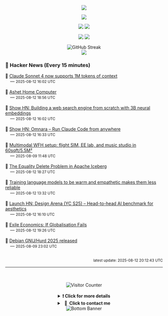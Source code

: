 <div align="center">
  <img src="https://readme-typing-svg.herokuapp.com?font=Fira+Code&weight=600&size=19&duration=3000&pause=1000&color=F7931A&center=true&vCenter=true&width=600&lines=%F0%9F%91%8B+Hi+%2C++I'm+(+Esmaeil+Asadi+%3C%3D%3E+%D8%A7%D8%B3%D9%80%D9%85%D9%80%D8%A7%D8%B9%D9%80%DB%8C%D9%80%D9%84+%D8%A7%D8%B3%D9%80%D8%AF%DB%8C+)"/>
</div>

<p align="center">
  <img src="http://github-profile-summary-cards.vercel.app/api/cards/profile-details?username=Null-Err0r&theme=gruvbox" />
</p>
<p align="center">
  <img src="http://github-profile-summary-cards.vercel.app/api/cards/repos-per-language?username=Null-Err0r&theme=gruvbox" />
  <img src="http://github-profile-summary-cards.vercel.app/api/cards/most-commit-language?username=Null-Err0r&theme=gruvbox" />
</p>
<p align="center">
  <img src="http://github-profile-summary-cards.vercel.app/api/cards/stats?username=Null-Err0r&theme=gruvbox" />
  <img src="http://github-profile-summary-cards.vercel.app/api/cards/productive-time?username=Null-Err0r&theme=gruvbox&utcOffset=8" />
</p>
<div align="center">
  <img src="https://streak-stats.demolab.com/?user=null-err0r&theme=gruvbox" alt="GitHub Streak" />
</div>
<div align="center">
  <img src="https://github-profile-trophy.vercel.app/?username=Null-Err0r&theme=gruvbox&no-frame=true&margin-w=15&margin-h=15&row=2&column=4" />
</div>


### 📰 Hacker News (Every 15 minutes)

<!-- HACKER_NEWS_START -->
🔹 <a href='https://www.anthropic.com/news/1m-context' target='_blank' rel='noopener noreferrer'>Claude Sonnet 4 now supports 1M tokens of context</a><br>&nbsp;&nbsp;&nbsp;&nbsp;— <small>2025-08-12 16:02 UTC</small><br><br>
🔹 <a href='https://ashet.computer/' target='_blank' rel='noopener noreferrer'>Ashet Home Computer</a><br>&nbsp;&nbsp;&nbsp;&nbsp;— <small>2025-08-12 18:56 UTC</small><br><br>
🔹 <a href='https://blog.wilsonl.in/search-engine/' target='_blank' rel='noopener noreferrer'>Show HN: Building a web search engine from scratch with 3B neural embeddings</a><br>&nbsp;&nbsp;&nbsp;&nbsp;— <small>2025-08-12 16:02 UTC</small><br><br>
🔹 <a href='https://github.com/omnara-ai/omnara' target='_blank' rel='noopener noreferrer'>Show HN: Omnara – Run Claude Code from anywhere</a><br>&nbsp;&nbsp;&nbsp;&nbsp;— <small>2025-08-12 16:33 UTC</small><br><br>
🔹 <a href='https://www.sdo.group/study' target='_blank' rel='noopener noreferrer'>Multimodal WFH setup: flight SIM, EE lab, and music studio in 60sqft/5.5M²</a><br>&nbsp;&nbsp;&nbsp;&nbsp;— <small>2025-08-09 11:48 UTC</small><br><br>
🔹 <a href='https://blog.dataengineerthings.org/the-equality-delete-problem-in-apache-iceberg-143dd451a974' target='_blank' rel='noopener noreferrer'>The Equality Delete Problem in Apache Iceberg</a><br>&nbsp;&nbsp;&nbsp;&nbsp;— <small>2025-08-12 18:27 UTC</small><br><br>
🔹 <a href='https://arxiv.org/abs/2507.21919' target='_blank' rel='noopener noreferrer'>Training language models to be warm and empathetic makes them less reliable</a><br>&nbsp;&nbsp;&nbsp;&nbsp;— <small>2025-08-12 13:32 UTC</small><br><br>
🔹 <a href='#' target='_blank' rel='noopener noreferrer'>Launch HN: Design Arena (YC S25) – Head-to-head AI benchmark for aesthetics</a><br>&nbsp;&nbsp;&nbsp;&nbsp;— <small>2025-08-12 16:10 UTC</small><br><br>
🔹 <a href='https://www.lrb.co.uk/the-paper/v47/n14/ferdinand-mount/biff-bang' target='_blank' rel='noopener noreferrer'>Exile Economics: If Globalisation Fails</a><br>&nbsp;&nbsp;&nbsp;&nbsp;— <small>2025-08-12 19:26 UTC</small><br><br>
🔹 <a href='https://lists.gnu.org/archive/html/bug-hurd/2025-08/msg00008.html' target='_blank' rel='noopener noreferrer'>Debian GNU/Hurd 2025 released</a><br>&nbsp;&nbsp;&nbsp;&nbsp;— <small>2025-08-09 23:02 UTC</small><br><br>
<!-- HACKER_NEWS_END -->

<p align="right"><small>latest update: 
<!-- HACKER_NEWS_LAST_UPDATED -->2025-08-12 20:12:43 UTC<!-- /HACKER_NEWS_LAST_UPDATED -->
</small></p>

<hr>

<div align="center">
  <br> </br>
  <img src="https://ghvc.kabelkultur.se/?username=null-err0r&abbreviated=true&color=ff5500&label=%E2%81%AE%20%E2%81%AE%E2%81%AE%20%E2%81%AE%E2%81%AE%20%20%F0%9F%91%80%20%E2%81%AE%20%E2%81%AE%E2%81%AE%20%E2%81%AE%E2%81%AEVisitor%E2%81%AE%20%E2%81%AE%E2%81%AE%20%E2%81%AE%E2%81%AE%20%F0%9F%91%80%E2%81%AE%20%E2%81%AE%E2%81%AE%20%E2%81%AE%E2%81%AE%E2%81%AE%20%E2%81%AE%E2%81%AE%20%E2%81%AE%E2%81%AE⁮⁮" alt="Visitor Counter" />
  <br> </br>
</div>
<details align="center">
<summary> <b> ❗️ Click for more details</b> </summary>
<br>
<div align="center">
  <a href="https://next.ossinsight.io/widgets/official/analyze-user-contribution-time-distribution?user_id=19436819&period=all_times" target="_blank" style="display: block;">
    <picture>
      <source media="(prefers-color-scheme: dark)" srcset="https://next.ossinsight.io/widgets/official/analyze-user-contribution-time-distribution/thumbnail.png?user_id=19436819&period=all_times&image_size=auto&color_scheme=dark" width="700" height="auto">
      <img alt="Contribution Time Distribution" src="https://next.ossinsight.io/widgets/official/analyze-user-contribution-time-distribution/thumbnail.png?user_id=19436819&period=all_times&image_size=auto&color_scheme=dark" width="700" height="auto">
    </picture>
  </a>
</div>
<div align="center">
  <a href="https://next.ossinsight.io/widgets/official/compose-user-dashboard-stats?user_id=19436819" target="_blank" style="display: block;">
    <picture>
      <source media="(prefers-color-scheme: dark)" srcset="https://next.ossinsight.io/widgets/official/compose-user-dashboard-stats/thumbnail.png?user_id=19436819&image_size=auto&color_scheme=dark" width="700" height="auto">
      <img alt="Dashboard Stats" src="https://next.ossinsight.io/widgets/official/compose-user-dashboard-stats/thumbnail.png?user_id=19436819&image_size=auto&color_scheme=dark" width="700" height="auto">
    </picture>
  </a>
</div>
<div align="center">
  <a href="https://next.ossinsight.io/widgets/official/compose-org-activity-map?activity=stars&role=stars&owner_id=19436819&period=past_12_months" target="_blank" style="display: block;">
    <picture>
      <source media="(prefers-color-scheme: dark)" srcset="https://next.ossinsight.io/widgets/official/compose-org-activity-map/thumbnail.png?activity=stars&role=stars&owner_id=19436819&period=past_12_months&image_size=4x7&color_scheme=dark" width="700" height="auto">
      <img alt="Geographical Distribution" src="https://next.ossinsight.io/widgets/official/compose-org-activity-map/thumbnail.png?activity=stars&role=stars&owner_id=19436819&period=past_12_months&image_size=4x7&color_scheme=dark" width="700" height="auto">
    </picture>
  </a>
</div>
<div align="center">
  <img src="https://github-readme-activity-graph.vercel.app/graph?username=Null-Err0r&theme=gruvbox" alt="Activity Graph" />
</div>
<br>
</details>
<details align="center">
<summary> <b>  💬  Click to contact me</b> </summary>
<br>
<div align="center">
  <br><br>
  <a href="https://t.me/NullErr0r" target="_blank">
    <img src="https://img.shields.io/badge/Telegram-black?style=for-the-badge&logo=Telegram" alt="Telegram" />
  </a>
</div>
<br>
</details>
<div align="center">
  <img src="https://raw.githubusercontent.com/Trilokia/Trilokia/379277808c61ef204768a61bbc5d25bc7798ccf1/bottom_header.svg" alt="Bottom Banner" />
</div>
